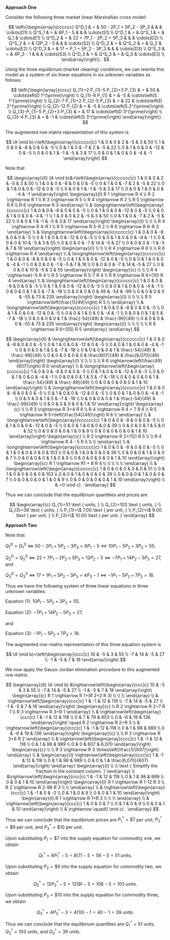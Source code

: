 **Approach One**

Consider the following three market linear Marshallian cross model:

$$
\left\{\begin{array}{cccccc}
Q^D_1 & = & 50 - 2P_1 + 5P_2 - 3P_3 & & & \cdots(D1) \\
Q^S_1 & = & 8P_1 - 5 & & & \cdots(S1) \\
Q^D_1 & = & Q^S_1 & = & Q_1 & \cdots(E1) \\
Q^D_2 & = & 22 + 7P_1 - 2P_2 + 5P_3 & & & \cdots(D2) \\
Q^S_2 & = & 12P_2 - 5 & & & \cdots(S2) \\
Q^D_2 & = & Q^S_2 & = & Q_2 & \cdots(E2) \\
Q^D_3 & = & 17 + P_1 + 5P_2 - 3P_3 & & & \cdots(D3) \\
Q^S_3 & = & 4P_3 - 1 & & & \cdots(S3) \\
Q^D_3 & = & Q^S_3 & = & Q_3 & \cdots(E3) \\
\end{array}\right\} .
$$

Using the three equilibrium (market clearing) conditions, we can rewrite this model as a system of six linear equations in six unknown variables as follows:

$$
\left\{\begin{array}{cccc}
Q_{1}+2 P_{1}-5 P_{2}+3 P_{3} & = & 50 & \cdots\left(D 1^{\prime}\right) \\
Q_{1}-8 P_{1} & = & -5 & \cdots\left(S 1^{\prime}\right) \\
Q_{2}-7 P_{1}+2 P_{2}-5 P_{3} & = & 22 & \cdots\left(D 2^{\prime}\right) \\
Q_{2}-12 P_{2} & = & -5 & \cdots\left(S 2^{\prime}\right) \\
Q_{3}-P_{1}-5 P_{2}+3 P_{3} & = & 17 & \cdots\left(D 3^{\prime}\right) \\
Q_{3}-4 P_{3} & = & -1 & \cdots\left(S 3^{\prime}\right)
\end{array}\right\} .
$$

The augmented row matrix representation of this system is

$$
(A \mid b)=\left(\begin{array}{cccccc|c}
1 & 0 & 0 & 2 & -5 & 3 & 50 \\
1 & 0 & 0 & -8 & 0 & 0 & -5 \\
0 & 1 & 0 & -7 & 2 & -5 & 22 \\
0 & 1 & 0 & 0 & -12 & 0 & -5 \\
0 & 0 & 1 & -1 & -5 & 3 & 17 \\
0 & 0 & 1 & 0 & 0 & -4 & -1
\end{array}\right)
$$

Note that

$$
\begin{array}{ll}
(A \mid b)&=\left(\begin{array}{cccccc|c}
1 & 0 & 0 & 2 & -5 & 3 & 50 \\
1 & 0 & 0 & -8 & 0 & 0 & -5 \\
0 & 1 & 0 & -7 & 2 & -5 & 22 \\
0 & 1 & 0 & 0 & -12 & 0 & -5 \\
0 & 0 & 1 & -1 & -5 & 3 & 17 \\
0 & 0 & 1 & 0 & 0 & -4 & -1
\end{array}\right) \begin{array}{l}
R 1 \rightarrow R 4 \\
R 2 \rightarrow R 1 \\
R 3 \rightarrow R 5 \\
R 4 \rightarrow R 2 \\
R 5 \rightarrow R 6 \\
R 6 \rightarrow R 3
\end{array} \\
& \longrightarrow\left(\begin{array}{cccccc|c}
1 & 0 & 0 & -8 & 0 & 0 & -5 \\
0 & 1 & 0 & 0 & -12 & 0 & -5 \\
0 & 0 & 1 & 0 & 0 & -4 & -1 \\
1 & 0 & 0 & 2 & -5 & 3 & 50 \\
0 & 1 & 0 & -7 & 2 & -5 & 22 \\
0 & 0 & 1 & -1 & -5 & 3 & 17
\end{array}\right) \begin{array}{l} 
\\ \\ \\
R 4 \rightarrow R 4-R 1 \\
R 5 \rightarrow R 5-R 2 \\
R 6 \rightarrow R 6-R 3
\end{array} \\
& \longrightarrow\left(\begin{array}{cccccc|c}
1 & 0 & 0 & -8 & 0 & 0 & -5 \\
0 & 1 & 0 & 0 & -12 & 0 & -5 \\
0 & 0 & 1 & 0 & 0 & -4 & -1 \\
0 & 0 & 0 & 10 & -5 & 3 & 55 \\
0 & 0 & 0 & -7 & 14 & -5 & 27 \\
0 & 0 & 0 & -1 & -5 & 7 & 18
\end{array}\right) \begin{array}{l}
\\ \\ \\
R 4 \rightarrow R 6 \\
\\
R 6 \rightarrow R 4
\end{array} \\
& \longrightarrow\left(\begin{array}{cccccc|c}
1 & 0 & 0 & -8 & 0 & 0 & -5 \\
0 & 1 & 0 & 0 & -12 & 0 & -5 \\
0 & 0 & 1 & 0 & 0 & -4 & -1 \\
0 & 0 & 0 & -1 & -5 & 7 & 18 \\
0 & 0 & 0 & -7 & 14 & -5 & 27 \\
0 & 0 & 0 & 10 & -5 & 3 & 55
\end{array}\right) \begin{array}{c}
\\ \\ \\
R 4 \rightarrow(-1) R 4 \\
R 5 \rightarrow R 5-7 R 4 \\
R 6 \rightarrow R 6+(10) R 4
\end{array} \\
& \longrightarrow\left(\begin{array}{cccccc|c}
1 & 0 & 0 & -8 & 0 & 0 & -5 \\
0 & 1 & 0 & 0 & -12 & 0 & -5 \\
0 & 0 & 1 & 0 & 0 & -4 & -1 \\
0 & 0 & 0 & 1 & 5 & -7 & -18 \\
0 & 0 & 0 & 0 & 49 & -54 & -99 \\
0 & 0 & 0 & 0 & -55 & 73 & 235
\end{array}\right) 
\begin{array}{l}
\\ \\ \\ \\
R 5 \rightarrow\left(\frac{1}{49}\right) R 5 \\
\end{array} \\
& \longrightarrow\left(\begin{array}{cccccc|c}
1 & 0 & 0 & -8 & 0 & 0 & -5 \\
0 & 1 & 0 & 0 & -12 & 0 & -5 \\
0 & 0 & 1 & 0 & 0 & -4 & -1 \\
0 & 0 & 0 & 1 & 5 & -7 & -18 \\
0 & 0 & 0 & 0 & 1 & \frac{-54}{49} & \frac{-99}{49} \\
0 & 0 & 0 & 0 & -55 & 73 & 235
\end{array}\right) \begin{array}{l}
\\ \\ \\ \\ \\
R 6 \rightarrow R 6+(55) R 5
\end{array}
\end{array}
$$

$$
\begin{array}{ll}
& \longrightarrow\left(\begin{array}{cccccc|c}
1 & 0 & 0 & -8 & 0 & 0 & -5 \\
0 & 1 & 0 & 0 & -12 & 0 & -5 \\
0 & 0 & 1 & 0 & 0 & -4 & -1 \\
0 & 0 & 0 & 1 & 5 & -7 & -18 \\
0 & 0 & 0 & 0 & 1 & \frac{-54}{49} & \frac{-99}{49} \\
0 & 0 & 0 & 0 & 0 & \frac{607}{49} & \frac{6,070}{49}
\end{array}\right) 
\begin{array}{l}
\\ \\ \\ \\ \\
R 6 \rightarrow\left(\frac{49}{607}\right) R 6
\end{array} \\
& \longrightarrow\left(\begin{array}{cccccc|c}
1 & 0 & 0 & -8 & 0 & 0 & -5 \\
0 & 1 & 0 & 0 & -12 & 0 & -5 \\
0 & 0 & 1 & 0 & 0 & -4 & -1 \\
0 & 0 & 0 & 1 & 5 & -7 & -18 \\
0 & 0 & 0 & 0 & 1 & \frac{-54}{49} & \frac{-99}{49} \\
0 & 0 & 0 & 0 & 0 & 1 & 10
\end{array}\right) \\
& \longrightarrow\left(\begin{array}{cccccc|c}
1 & 0 & 0 & -8 & 0 & 0 & -5 \\
0 & 1 & 0 & 0 & -12 & 0 & -5 \\
0 & 0 & 1 & 0 & 0 & -4 & -1 \\
0 & 0 & 0 & 1 & 5 & -7 & -18 \\
0 & 0 & 0 & 0 & 1 & \frac{-54}{49} & \frac{-99}{49} \\
0 & 0 & 0 & 0 & 0 & 1 & 10
\end{array}\right) \begin{array}{c} 
\\ \\
R 3 \rightarrow R 3+4 R 6 \\
R 4 \rightarrow R 4 + 7 R 6 \\
R 5 \rightarrow R 5+\left(\frac{54}{49}\right) R 6 \\
\end{array} \\
& \longrightarrow\left(\begin{array}{cccccc|c}
1 & 0 & 0 & -8 & 0 & 0 & -5 \\
0 & 1 & 0 & 0 & -12 & 0 & -5 \\
0 & 0 & 1 & 0 & 0 & 0 & 39 \\
0 & 0 & 0 & 1 & 5 & 0 & 52 \\
0 & 0 & 0 & 0 & 1 & 0 & 9 \\
0 & 0 & 0 & 0 & 0 & 1 & 10
\end{array}\right) \begin{array}{c} 
\\ 
R 2 \rightarrow R 2+(12) R 5 \\ \\
R 4 \rightarrow R 4 - 5 R 5 \\ \\
\end{array} \\
& \longrightarrow\left(\begin{array}{cccccc|c}
1 & 0 & 0 & -8 & 0 & 0 & -5 \\
0 & 1 & 0 & 0 & 0 & 0 & 103 \\
0 & 0 & 1 & 0 & 0 & 0 & 39 \\
0 & 0 & 0 & 1 & 0 & 0 & 7 \\
0 & 0 & 0 & 0 & 1 & 0 & 9 \\
0 & 0 & 0 & 0 & 0 & 1 & 10
\end{array}\right) 
\begin{array}{c} 
R 1 \rightarrow R1 + 8 R 4 \\ \\ \\ \\ \\
\end{array} \\
& \longrightarrow\left(\begin{array}{cccccc|c}
1 & 0 & 0 & 0 & 0 & 0 & 51 \\
0 & 1 & 0 & 0 & 0 & 0 & 103 \\
0 & 0 & 1 & 0 & 0 & 0 & 39 \\
0 & 0 & 0 & 1 & 0 & 0 & 7 \\
0 & 0 & 0 & 0 & 1 & 0 & 9 \\
0 & 0 & 0 & 0 & 0 & 1 & 10
\end{array}\right) \\
& =(I \mid c) .
\end{array}
$$

Thus we can conclude that the equilibrium quantities and prices are

$$
\begin{array}{c}
Q_{1}=51 \text { units, } \\
Q_{2}=103 \text { units, } \\
Q_{3}=39 \text { units, } \\
P_{1}=\$ 7.00 \text { per unit, } \\
P_{2}=\$ 9.00 \text { per unit, } \\
P_{3}=\$ 10.00 \text { per unit. }
\end{array}
$$





**Approach Two**

Note that

$Q_{1}^{D}=Q_{1}^{S} \Longleftrightarrow 50-2 P_{1}+5 P_{2}-3 P_{3}=8 P_{1}-5 \Longleftrightarrow 10 P_{1}-5 P_{2}+3 P_{3}=55$,

$Q_{2}^{D}=Q_{2}^{S} \Longleftrightarrow 22+7 P_{1}-2 P_{2}+5 P_{3}=12 P_{2}-5 \Longleftrightarrow-7 P_{1}+14 P_{2}-5 P_{3}=27$, and

$Q_{3}^{D}=Q_{3}^{S} \Longleftrightarrow 17+1 P_{1}+5 P_{2}-3 P_{3}=4 P_{3}-1 \Longleftrightarrow-1 P_{1}-5 P_{2}+7 P_{3}=18$.

Thus we have the following system of three linear equations in three unknown variables:

Equation (1): $10 P_{1}-5 P_{2}+3 P_{3}=55$,

Equation (2): $-7 P_{1}+14 P_{2}-5 P_{3}=27$,

and

Equation (3): $-1 P_{1}-5 P_{2}+7 P_{3}=18$.


The augmented row-matrix representation of this three equation system is

$$
(A \mid b)=\left(\begin{array}{ccc|c}
10 & -5 & 3 & 55 \\
-7 & 14 & -5 & 27 \\
-1 & -5 & 7 & 18
\end{array}\right)
$$

We now apply the Gauss-Jordan elimination procedure to this augmented row matrix.

$$
\begin{array}{ll}
(A \mid b) &\rightarrow\left(\begin{array}{ccc|c}
10 & -5 & 3 & 55 \\
-7 & 14 & -5 & 27 \\
-1 & -5 & 7 & 18
\end{array}\right) 
\begin{array}{c} 
R 1 \rightarrow R 1+(R 2+2 R 3) \\ \\ \\
\end{array} \\
& \rightarrow\left(\begin{array}{ccc|c}
1 & -1 & 12 & 118 \\
-7 & 14 & -5 & 27 \\
-1 & -5 & 7 & 18
\end{array}\right) \begin{array}{c} 
\\
R 2 \rightarrow R 2+7 R 1 \\
R 3 \rightarrow R 3+R 1
\end{array} \\
& \rightarrow\left(\begin{array}{ccc|c}
1 & -1 & 12 & 118 \\
0 & 7 & 79 & 853 \\
0 & -6 & 19 & 136
\end{array}\right) \quad R 2 \rightarrow R 2+R 3 \\
& \rightarrow\left(\begin{array}{ccc|c}
1 & -1 & 12 & 118 \\
0 & 1 & 98 & 989 \\
0 & -6 & 19 & 136
\end{array}\right) 
\begin{array}{c} 
\\ \\
R 3 \rightarrow R 3+6 R 2
\end{array} \\
& \rightarrow\left(\begin{array}{ccc|c}
1 & -1 & 12 & 118 \\
0 & 1 & 98 & 989 \\
0 & 0 & 607 & 6,070
\end{array}\right) 
\begin{array}{c} 
\\ \\
R 3 \rightarrow R 3 \times\left(\frac{1}{607}\right)
\end{array} \\
& \begin{array}{l}
\rightarrow\left(\begin{array}{ccc|c}
1 & -1 & 12 & 118 \\
0 & 1 & 98 & 989 \\
0 & 0 & 1 & \frac{6,070}{607}
\end{array}\right)
\end{array} \begin{array}{l}
\\ \\
\text { Simplify the fraction in the constant column. }
\end{array} \\
&\rightarrow\left(\begin{array}{ccc|c}
1 & -1 & 12 & 118 \\
0 & 1 & 98 & 989 \\
0 & 0 & 1 & 10
\end{array}\right) \begin{array}{l}
R 1 \rightarrow R 1-12 R 3 \\
R 2 \rightarrow R 2-98 R 3 \\ \\
\end{array} \\
& \rightarrow\left(\begin{array}{ccc|c}
1 & -1 & 0 & -2 \\
0 & 1 & 0 & 9 \\
0 & 0 & 1 & 10
\end{array}\right) 
\begin{array}{l}
R 1 \rightarrow R 1+R 2 \\ 
\\ \\
\end{array} \\
& \rightarrow\left(\begin{array}{ccc|c}
1 & 0 & 0 & 7 \\
0 & 1 & 0 & 9 \\
0 & 0 & 1 & 10
\end{array}\right) \\
& \rightarrow \quad(I \mid c) .
\end{array}
$$

Thus we can conclude that the equilibrium prices are $P_{1}^{*}=\$ 7$ per unit, $P_{2}^{*}=\$ 9$ per unit, and $P_{3}^{*}=\$ 10$ per unit.

Upon substituting $P_{1}=\$ 7$ into the supply equation for commodity one, we obtain

$$
Q_{1}^{*}=8 P_{1}^{*}-5=8(7)-5=56-5=51 \text { units. }
$$

Upon substituting $P_{2}=\$ 9$ into the supply equation for commodity two,
we obtain

$$
Q_{2}^{*}=12 P_{2}^{*}-5=12(9)-5=108-5=103 \text { units. }
$$

Upon substituting $P_{3}=\$ 10$ into the supply equation for commodity three, we obtain

$$
Q_{3}^{*}=4 P_{3}^{*}-3=4(10)-1=40-1=39 \text { units. }
$$

Thus we can conclude that the equilibrium quantities are $Q_{1}^{*}=51$ units, $Q_{2}^{*}=103$ units, and $Q_{3}^{*}=39$ units.

